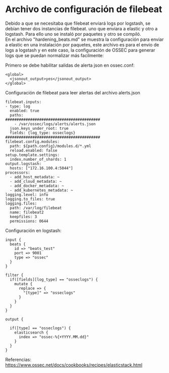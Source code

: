 # Archivo de configuración de filebeat
Debido a que se necesitaba que filebeat enviará logs por logstash, se debían tener dos instancias de filebeat. uno que enviara a elastic y otro a logstash. Para ello uno se instaló por paquetes y otro se compiló.  
En el archivo "hardening_beats.md" se muestra la configuración para enviar a elastic en una instalación por paquetes, este archivo es para el envio de logs a logstash y en este caso, la configuración de OSSEC para generar logs que se puedan normalizar más facilmente:  

Primero se debe habilitar salidas de alerta json en ossec.conf:  
```apacheconf
<global>
  <jsonout_output>yes</jsonout_output>
</global>
```
Configuración de filebeat para leer alertas del archivo alerts.json
```apacheconf
filebeat.inputs:
- type: log
  enabled: true
  paths:
##########################################
    - /var/ossec/logs/alerts/alerts.json
  json.keys_under_root: true
  fields: {log_type: osseclogs}
##########################################
filebeat.config.modules:
  path: ${path.config}/modules.d/*.yml
  reload.enabled: false
setup.template.settings:
  index.number_of_shards: 1
output.logstash:
  hosts: ["172.16.100.4:5044"]
processors:
  - add_host_metadata: ~
  - add_cloud_metadata: ~
  - add_docker_metadata: ~
  - add_kubernetes_metadata: ~
logging.level: info
logging.to_files: true
logging.files:
  path: /var/log/filebeat
  name: filebeat2
  keepfiles: 3
  permissions: 0644
```
Configuración en logstash:  
```apacheconf
input {
  beats {
    id => "beats_test"
    port => 9001
    type => "ossec"
  }
}

filter {
  if([fields][log_type] == "osseclogs") {
    mutate {
      replace => {
        "[type]" => "osseclogs"
      }
    }
  }
}

output {

  if([type] == "osseclogs") {
    elasticsearch {
      index => "ossec-%{+YYYY.MM.dd}"
    }
  }
}
```
Referencias:
https://www.ossec.net/docs/cookbooks/recipes/elasticstack.html
